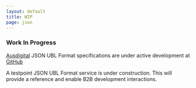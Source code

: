 ```yaml
---
layout: default
title: WIP
page: json
---
```

### Work In Progress

[Ausdigital](http://ausdigital.org) JSON UBL Format specifications are under active development at [GitHub](https://github.com/ausdigital/ausdigital-json)

A testpoint JSON UBL Format service is under construction. This will provide a reference and enable B2B development interactions.
